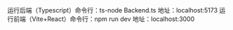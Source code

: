 运行后端（Typescript）命令行：ts-node Backend.ts      地址：localhost:5173
运行前端（Vite+React）命令行：npm run dev             地址：localhost:3000
